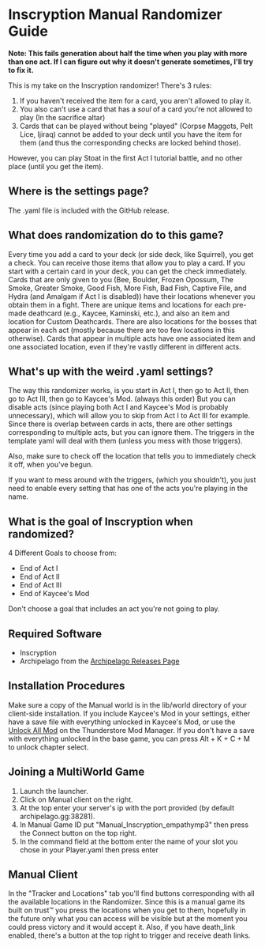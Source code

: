 # Inscryption Manual Randomizer Guide

**Note: This fails generation about half the time when you play with more than one act. If I can figure out why it doesn't generate sometimes, I'll try to fix it.**

This is my take on the Inscryption randomizer! There's 3 rules: 
1. If you haven't received the item for a card, you aren't allowed to play it.
2. You also can't use a card that has a *soul* of a card you're not allowed to play (In the sacrifice altar)
3. Cards that can be played without being "played" (Corpse Maggots, Pelt Lice, Ijiraq) cannot be added to your deck until you have the item for them (and thus the corresponding checks are locked behind those).

However, you can play Stoat in the first Act I tutorial battle, and no other place (until you get the item).

## Where is the settings page?

The .yaml file is included with the GitHub release.

## What does randomization do to this game?

Every time you add a card to your deck (or side deck, like Squirrel), you get a check. You can receive those items that allow you to play a card.
If you start with a certain card in your deck, you can get the check immediately.
Cards that are only given to you (Bee, Boulder, Frozen Opossum, The Smoke, Greater Smoke, Good Fish, More Fish, Bad Fish, Captive File, and Hydra (and Amalgam if Act I is disabled)) have their locations whenever you obtain them in a fight.
There are unique items and locations for each pre-made deathcard (e.g., Kaycee, Kaminski, etc.), and also an item and location for Custom Deathcards.
There are also locations for the bosses that appear in each act (mostly because there are too few locations in this otherwise).
Cards that appear in multiple acts have one associated item and one associated location, even if they're vastly different in different acts.

## What's up with the weird .yaml settings?

The way this randomizer works, is you start in Act I, then go to Act II, then go to Act III, then go to Kaycee's Mod. (always this order)
But you can disable acts (since playing both Act I and Kaycee's Mod is probably unnecessary), which will allow you to skip from Act I to Act III for example.
Since there is overlap between cards in acts, there are other settings corresponding to multiple acts, but you can ignore them. The triggers in the template yaml will deal with them (unless you mess with those triggers).

Also, make sure to check off the location that tells you to immediately check it off, when you've begun.

If you want to mess around with the triggers, (which you shouldn't), you just need to enable every setting that has one of the acts you're playing in the name.

## What is the goal of Inscryption when randomized?

4 Different Goals to choose from:

- End of Act I
- End of Act II
- End of Act III
- End of Kaycee's Mod

Don't choose a goal that includes an act you're not going to play.

## Required Software

- Inscryption
- Archipelago from the [Archipelago Releases Page](https://github.com/ArchipelagoMW/Archipelago/releases)

## Installation Procedures

Make sure a copy of the Manual world is in the lib/world directory of your client-side installation.
If you include Kaycee's Mod in your settings, either have a save file with everything unlocked in Kaycee's Mod, or use the [Unlock All Mod](https://thunderstore.io/c/inscryption/p/IngoH/Unlock_All/) on the Thunderstore Mod Manager.
If you don't have a save with everything unlocked in the base game, you can press Alt + K + C + M to unlock chapter select.

## Joining a MultiWorld Game

1. Launch the launcher.
2. Click on Manual client on the right.
3. At the top enter your server's ip with the port provided (by default archipelago.gg:38281).
4. In Manual Game ID put "Manual_Inscryption_empathymp3" then press the Connect button on the top right.
5. In the command field at the bottom enter the name of your slot you chose in your Player.yaml then press enter

## Manual Client

In the "Tracker and Locations" tab you'll find buttons corresponding with all the available locations in the Randomizer. Since this is a manual game its built on trust™ you press the locations when you get to them, hopefully in the future only what you can access will be visible but at the moment you could press victory and it would accept it. Also, if you have death_link enabled, there's a button at the top right to trigger and receive death links.